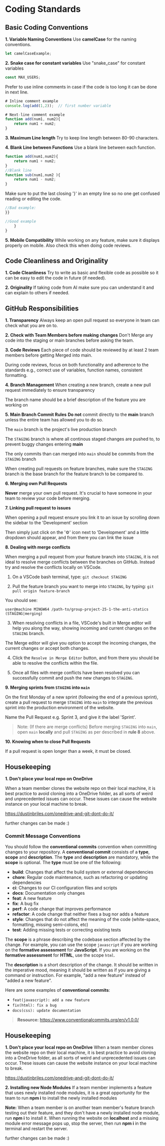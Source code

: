 # Coding Standards

## Basic Coding Conventions
**1. Variable Naming Conventions**
Use **camelCase** for the naming conventions.
```javascript
let camelCaseExample;
```
**2. Snake case for constant variables**
Use "snake_case" for constant variables
```javascript
const MAX_USERS;
```

Prefer to use inline comments in case if the code is too long it can be done in next line.

```javascript
# Inline comment example
console.log(add(1,2));  // first number variable

# Next-line comment example
function add(num1, num2){
    return num1 + num2;
}
```

**3. Maximum Line length**
Try to keep line length between 80-90 characters.

**4. Blank Line between Functions**
Use a blank line between each function.

```javascript
function add(num1,num2){
    return num1 + num2;
}
//Blank line
function sub(num1,num2 ){
    return num1 - num2;
}
```

Make sure to put the last closing '}' in an empty line so no one get confused reading or editing the code.

```javascript
//Bad example:
}}

//Good example
    }
}
```
**5. Mobile Compatibility**
While working on any feature, make sure it displays properly on mobile. Also check this when doing code reviews.

## Code Cleanliness and Originality
**1. Code Cleanliness**
Try to write as basic and flexible code as possible so it can be easy to edit the code in future (if needed).

**2. Originality**
If taking code from AI make sure you can understand it and can explain to others if needed.

## GitHub Responsibilities
**1. Transparency**
Always keep an open pull request so everyone in team can check what you are on to.

**2. Check with Team Members before making changes**
Don't Merge any code into the staging or main branches before asking the team.

**3. Code Reviews**
Each piece of code should be reviewed by at least 2 team members before getting Merged into main.

During code reviews, focus on both functionality and adherence to the standards e.g., correct use of variables, function names, consistent formatting.

**4. Branch Management**
When creating a new branch, create a new pull request immediately to ensure transparency

The branch name should be a brief description of the feature you are working on

**5. Main Branch Commit Rules**
**Do not** commit directly to the **main** branch unless the entire team has allowed you to do so.

The ``main`` branch is the project's live production branch

The ``STAGING`` branch is where all continous staged changes are pushed to, to prevent buggy changes entering **main**

The only commits than can merged into ``main`` should be commits from the ``STAGING`` branch

When creating pull requests on feature branches, make sure the ``STAGING`` branch is the base branch for the feature branch to be compared to.

**6. Merging own Pull Requests**

**Never** merge your own pull request. It's crucial to have someone in your team to review your code before merging.

**7. Linking pull request to issues**

When opening a pull request ensure you link it to an issue by scrolling down the sidebar to the 'Development' section

Then simply just click on the '⚙️' icon next to 'Development' and a little dropdown should appear, and from there you can link the issue

**8. Dealing with merge conflicts**

When merging a pull request from your feature branch into ``STAGING``, it is not ideal to resolve merge conflicts between the branches on GitHub. Instead try and resolve the conflicts locally on VSCode. 

1. On a VSCode bash terminal, type: ``git checkout STAGING``

2. Pull the feature branch you want to merge into ``STAGING``, by typing: ``git pull origin feature-branch``

You should see: 
```
user@machine MINGW64 /path-to/group-project-25-1-the-anti-statics (STAGING|merging)
```

3. When resolving conflicts in a file, VSCode's built in Merge editor will help you along the way, showing incoming and current changes on the ``STAGING`` branch.

The Merge editor will give you option to accept the incoming changes, the current changes or accept both changes.

4. Click the ``Resolve in Merge Editor`` button, and from there you should be able to resolve the conflicts within the file.

5. Once all files with merge conflicts have been resolved you can successfully commit and push the new changes to ``STAGING``.

**9. Merging sprints from ``STAGING`` into ``main``**

On the first Monday of a new sprint (following the end of a previous sprint), create a pull request to merge ``STAGING`` into ``main`` to integrate the previous sprint into the production environment of the website.

Name the Pull Request e.g. Sprint 3, and give it the label 'Sprint'.

> Note: (If there are merge conflicts) Before merging ``STAGING`` into ``main``, open ``main`` **locally** and pull ``STAGING`` as per described in **rule 8** above.

**10. Knowing when to close Pull Requests**

If a pull request is open longer than a week, it must be closed.

## Housekeeping

**1. Don't place your local repo on OneDrive**

When a team member clones the website repo on their local machine, it is
best practice to avoid cloning into a OneDrive folder, as all sorts of weird and unprecedented issues can occur. These issues can cause the website instance on your local machine to break. 

https://dustinbriles.com/onedrive-and-git-dont-do-it/


further changes can be made :)


### Commit Message Conventions

You should follow the **conventional commits** convention when committing changes to your repository. A **conventional commit** consists of a **type**, **scope** and **description**. The **type** and **description** are mandatory, while the **scope** is optional. The **type** must be one of the following:

- **build**: Changes that affect the build system or external dependencies
- **chore**: Regular code maintenance, such as refactoring or updating dependencies
- **ci**: Changes to our CI configuration files and scripts
- **docs**: Documentation only changes
- **feat**: A new feature
- **fix**: A bug fix
- **perf**: A code change that improves performance
- **refactor**: A code change that neither fixes a bug nor adds a feature
- **style**: Changes that do not affect the meaning of the code (white-space, formatting, missing semi-colons, etc)
- **test**: Adding missing tests or correcting existing tests

The **scope** is a phrase describing the codebase section affected by the change. For example, you can use the scope `javascript` if you are working on the **formative assessment** for **JavaScript**. If you are working on the **formative assessment** for **HTML**, use the scope `html`.

The **description** is a short description of the change. It should be written in the imperative mood, meaning it should be written as if you are giving a command or instruction. For example, "add a new feature" instead of "added a new feature".

Here are some examples of **conventional commits**:

- `feat(javascript): add a new feature`
- `fix(html): fix a bug`
- `docs(css): update documentation`

> **Resource:** <https://www.conventionalcommits.org/en/v1.0.0/>

## Housekeeping 

**1. Don't place your local repo on OneDrive** 
When a team member clones the website repo on their local machine, it is best practice to avoid cloning into a OneDrive folder, as all sorts of weird and unprecedented issues can occur. These issues can cause the website instance on your local machine to break. 

https://dustinbriles.com/onedrive-and-git-dont-do-it/ 

**2. Installing new Node Modules**
If a team member implements a feature that uses newly installed node modules, it is a great opportunity for the team to run **npm i** to install the newly installed modules

**Note:** When a team member is on another team member's feature branch testing out their feature, and they don't have a newly installed node module, run **npm i** to install it. When running the website on **localhost** and a missing module error message pops up, stop the server, then run **npm i** in the terminal and restart the server.


further changes can be made :)


